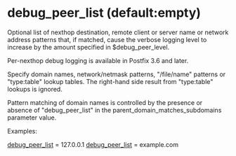 # debug_peer_list (default:empty) 

 Optional list of nexthop destination, remote client or server
name or network address patterns that, if matched, cause the verbose
logging level to increase by the amount specified in $debug_peer_level.


 Per-nexthop debug logging is available in Postfix 3.6 and later. 

 Specify domain names, network/netmask patterns, "/file/name"
patterns or "type:table" lookup tables. The right-hand side result
from "type:table" lookups is ignored.  

 Pattern matching of domain names is controlled by the presence
or absence of "debug_peer_list" in the parent_domain_matches_subdomains
parameter value.  


Examples:



<a href="postconf.5.html#debug_peer_list">debug_peer_list</a> = 127.0.0.1
<a href="postconf.5.html#debug_peer_list">debug_peer_list</a> = example.com




